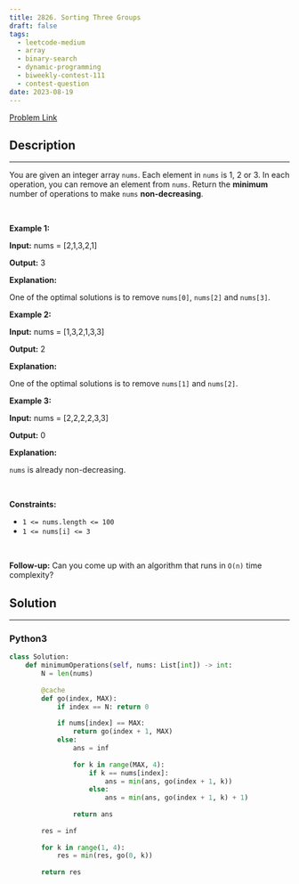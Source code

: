 ```yaml
---
title: 2826. Sorting Three Groups
draft: false
tags: 
  - leetcode-medium
  - array
  - binary-search
  - dynamic-programming
  - biweekly-contest-111
  - contest-question
date: 2023-08-19
---
```


[Problem Link](https://leetcode.com/problems/sorting-three-groups/)

## Description

---
<p>You are given an integer array <code>nums</code>. Each element in <code>nums</code> is 1, 2 or 3. In each operation, you can remove an element from&nbsp;<code>nums</code>. Return the <strong>minimum</strong> number of operations to make <code>nums</code> <strong>non-decreasing</strong>.</p>

<p>&nbsp;</p>
<p><strong class="example">Example 1:</strong></p>

<div class="example-block">
<p><strong>Input:</strong> <span class="example-io">nums = [2,1,3,2,1]</span></p>

<p><strong>Output:</strong> <span class="example-io">3</span></p>

<p><strong>Explanation:</strong></p>

<p>One of the optimal solutions is to remove <code>nums[0]</code>, <code>nums[2]</code> and <code>nums[3]</code>.</p>
</div>

<p><strong class="example">Example 2:</strong></p>

<div class="example-block">
<p><strong>Input:</strong> <span class="example-io">nums = [1,3,2,1,3,3]</span></p>

<p><strong>Output:</strong> <span class="example-io">2</span></p>

<p><strong>Explanation:</strong></p>

<p>One of the optimal solutions is to remove <code>nums[1]</code> and <code>nums[2]</code>.</p>
</div>

<p><strong class="example">Example 3:</strong></p>

<div class="example-block">
<p><strong>Input:</strong> <span class="example-io">nums = [2,2,2,2,3,3]</span></p>

<p><strong>Output:</strong> <span class="example-io">0</span></p>

<p><strong>Explanation:</strong></p>

<p><code>nums</code> is already non-decreasing.</p>
</div>

<p>&nbsp;</p>
<p><strong>Constraints:</strong></p>

<ul>
	<li><code>1 &lt;= nums.length &lt;= 100</code></li>
	<li><code>1 &lt;= nums[i] &lt;= 3</code></li>
</ul>

<p>&nbsp;</p>
<strong>Follow-up:</strong> Can you come up with an algorithm that runs in <code>O(n)</code> time complexity?

## Solution

---
### Python3
``` py title='sorting-three-groups'
class Solution:
    def minimumOperations(self, nums: List[int]) -> int:
        N = len(nums)
        
        @cache
        def go(index, MAX):
            if index == N: return 0
            
            if nums[index] == MAX:
                return go(index + 1, MAX)
            else:
                ans = inf
                
                for k in range(MAX, 4):
                    if k == nums[index]:
                        ans = min(ans, go(index + 1, k))
                    else:
                        ans = min(ans, go(index + 1, k) + 1)
                
                return ans
        
        res = inf
        
        for k in range(1, 4):
            res = min(res, go(0, k))
        
        return res
```

